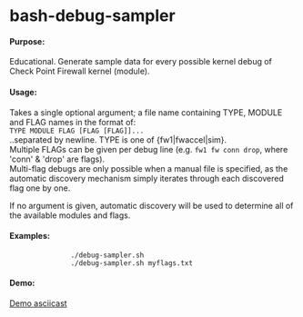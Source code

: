 bash-debug-sampler
==================
#### Purpose: 
Educational.  Generate sample data for every possible kernel debug of Check Point Firewall kernel (module).
#### Usage: 
Takes a single optional argument; a file name containing TYPE, MODULE and FLAG names in the format of:  
`TYPE MODULE FLAG [FLAG [FLAG]]...`  
..separated by newline. TYPE is one of {fw1|fwaccel|sim}.  
Multiple FLAGs can be given per debug line (e.g. `fw1 fw conn drop`, where 'conn' & 'drop' are flags).  
Multi-flag debugs are only possible when a manual file is specified, as the automatic discovery mechanism simply iterates through each discovered flag one by one.  
   
If no argument is given, automatic discovery will be used to determine all of the available modules and flags.
#### Examples:
```
               ./debug-sampler.sh
               ./debug-sampler.sh myflags.txt
```
#### Demo:
[Demo asciicast](https://asciinema.org/a/14244)
